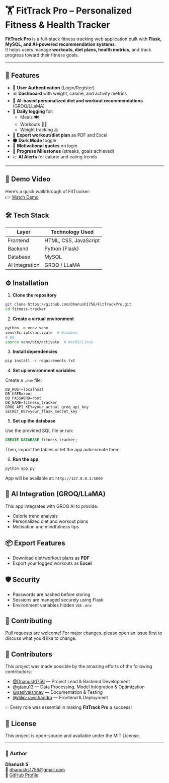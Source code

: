 # 🏋️ FitTrack Pro – Personalized Fitness & Health Tracker

**FitTrack Pro** is a full-stack fitness tracking web application built with **Flask, MySQL, and AI-powered recommendation systems**.  
It helps users manage **workouts, diet plans, health metrics**, and track progress toward their fitness goals.

---

## 🚀 Features

- 🔐 **User Authentication** (Login/Register)  
- 📊 **Dashboard** with weight, calorie, and activity metrics  
- 🧠 **AI-based personalized diet and workout recommendations** (GROQ/LLaMA)  
- 📆 **Daily logging** for:  
  - Meals 🍽️  
  - Workouts 🏃‍♂️  
  - Weight tracking ⚖️  
- 📄 **Export workout/diet plan** as PDF and Excel  
- 🌑 **Dark Mode** toggle  
- 💬 **Motivational quotes** on login  
- 🏅 **Progress Milestones** (streaks, goals achieved)  
- 📈 **AI Alerts** for calorie and eating trends  

---

## 🎥 Demo Video  
Here’s a quick walkthrough of FitTracker:  
👉 [Watch Demo](https://drive.google.com/file/d/1YUKWXffrixS-RjBDMRg0fkvRch3ym23U/view?usp=sharing)

## 🛠️ Tech Stack

| Layer         | Technology Used                  |
|---------------|----------------------------------|
| Frontend      | HTML, CSS, JavaScript            |
| Backend       | Python (Flask)                   |
| Database      | MySQL                            |
| AI Integration| GROQ / LLaMA                     |

## ⚙️ Installation

1. **Clone the repository**

```bash
git clone https://github.com/Dhanush1756/FitTrackPro.git
cd fitness-tracker
```

2. **Create a virtual environment**

```bash
python -m venv venv
venv\Scripts\activate  # Windows
# OR
source venv/bin/activate  # macOS/Linux
```

3. **Install dependencies**

```bash
pip install -r requirements.txt
```

4. **Set up environment variables**

Create a `.env` file:

```
DB_HOST=localhost
DB_USER=root
DB_PASSWORD=root
DB_NAME=fitness_tracker
GROQ_API_KEY=your_actual_groq_api_key
SECRET_KEY=your_flask_secret_key
```

5. **Set up the database**

Use the provided SQL file or run:

```sql
CREATE DATABASE fitness_tracker;
```

Then, import the tables or let the app auto-create them.

6. **Run the app**

```bash
python app.py
```

App will be available at: `http://127.0.0.1:5000`

## 🧠 AI Integration (GROQ/LLaMA)

This app integrates with GROQ AI to provide:
- Calorie trend analysis
- Personalized diet and workout plans
- Motivation and mindfulness tips

## 📦 Export Features

- Download diet/workout plans as **PDF**
- Export your logged workouts as **Excel**

## 🛡️ Security

- Passwords are hashed before storing
- Sessions are managed securely using Flask
- Environment variables hidden via `.env`

## 🤝 Contributing

Pull requests are welcome! For major changes, please open an issue first to discuss what you’d like to change.


## 👥 Contributors

This project was made possible by the amazing efforts of the following contributors:

- [@Dhanush1756](https://github.com/Dhanush1756) — Project Lead & Backend Development  
- [@gtanu13](https://github.com/gtanu13) — Data Processing, Model Integration & Optimization  
- [@sasivaishnav](https://github.com/sasivaishnav) — Documentation & Testing  
- [@dilip-ravichandra](https://github.com/dilip-ravichandra) — Frontend & Deployment  

✨ Every role was essential in making **FitTrack Pro** a success!


## 📝 License

This project is open-source and available under the MIT License.

---

### 🙋 Author

**Dhanush S**  
📧 dhanushs1756@gmail.com  
🔗 [GitHub Profile](https://github.com/Dhanush1756)
